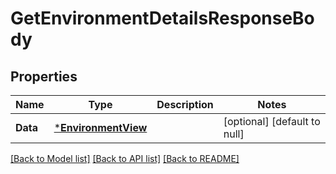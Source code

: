 # GetEnvironmentDetailsResponseBody

## Properties
Name | Type | Description | Notes
------------ | ------------- | ------------- | -------------
**Data** | [***EnvironmentView**](EnvironmentView.md) |  | [optional] [default to null]

[[Back to Model list]](../README.md#documentation-for-models) [[Back to API list]](../README.md#documentation-for-api-endpoints) [[Back to README]](../README.md)

